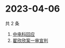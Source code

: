 # 2023-04-06

共 2 条

<!-- BEGIN ZHIHUSEARCH -->
<!-- 最后更新时间 Thu Apr 06 2023 02:17:06 GMT+0800 (China Standard Time) -->
1. [中电科回应](https://www.zhihu.com/search?q=中电科回应)
1. [翟欣欣案一审宣判](https://www.zhihu.com/search?q=翟欣欣案一审宣判)
<!-- END ZHIHUSEARCH -->
